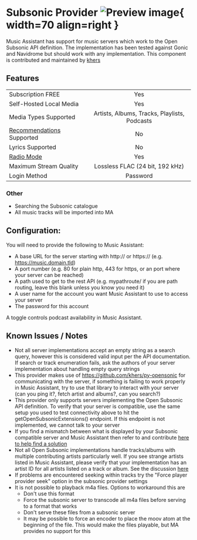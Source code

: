 # Subsonic Provider ![Preview image](../assets/icons/subsonic_icon.png){ width=70 align=right }

Music Assistant has support for music servers which work to the Open Subsonic API definition. The implementation has been tested against Gonic and Navidrome but should work with any implementation. This component is contributed and maintained by [khers](https://github.com/khers)

## Features

|           |                     |
|:-----------------------|:---------------------:|
| Subscription FREE | Yes |
| Self-Hosted Local Media | Yes |
| Media Types Supported | Artists, Albums, Tracks, Playlists, Podcasts |
| [Recommendations](../ui.md#view-home) Supported | No |
| Lyrics Supported | No |
| [Radio Mode](../ui.md#track-menu) | Yes |
| Maximum Stream Quality | Lossless FLAC (24 bit, 192 kHz) |
| Login Method | Password |

### Other

- Searching the Subsonic catalogue
- All music tracks will be imported into MA

## Configuration:
You will need to provide the following to Music Assistant:

- A base URL for the server starting with http:// or https:// (e.g. https://music.domain.tld)
- A port number (e.g. 80 for plain http, 443 for https, or an port where your server can be reached)
- A path used to get to the rest API (e.g. mypathroute/ if you are path routing, leave this blank unless you know you need it)
- A user name for the account you want Music Assistant to use to access your server
- The password for this account

A toggle controls podcast availability in Music Assistant.

## Known Issues / Notes

- Not all server implementations accept an empty string as a search query, however this is considered valid input per the API documentation. If search or track enumeration fails, ask the authors of your server implementation about handling empty query strings
- This provider makes use of https://github.com/khers/py-opensonic for communicating with the server, if something is failing to work properly in Music Assistant, try to use that library to interact with your server (can you ping it?, fetch artist and albums?, can you search?)
- This provider only supports servers implementing the Open Subsonic API definition. To verify that your server is compatible, use the same setup you used to test connectivity above to hit the getOpenSubsonicExtensions() endpoint. If this endpoint is not implemented, we cannot talk to your server
- If you find a mismatch between what is displayed by your Subsonic compatible server and Music Assistant then refer to and contribute [here to help find a solution](https://github.com/music-assistant/support/issues/2192)
- Not all Open Subsonic implementations handle tracks/albums with multiple contributing artists particularly well. If you see strange artists listed in Music Assistant, please verify that your implementation has an artist ID for all artists listed on a track or album. See the discussion [here](https://github.com/music-assistant/hass-music-assistant/issues/2965)
- If problems are encountered seeking within tracks try the "Force player provider seek" option in the subsonic provider settings 
- It is not possible to playback m4a files. Options to workaround this are
    - Don't use this format
    - Force the subsonic server to transcode all m4a files before serving to a format that works
    - Don't serve these files from a subsonic server
    - It may be possible to force an encoder to place the moov atom at the beginning of the file. This would make the files playable, but MA provides no support for this
